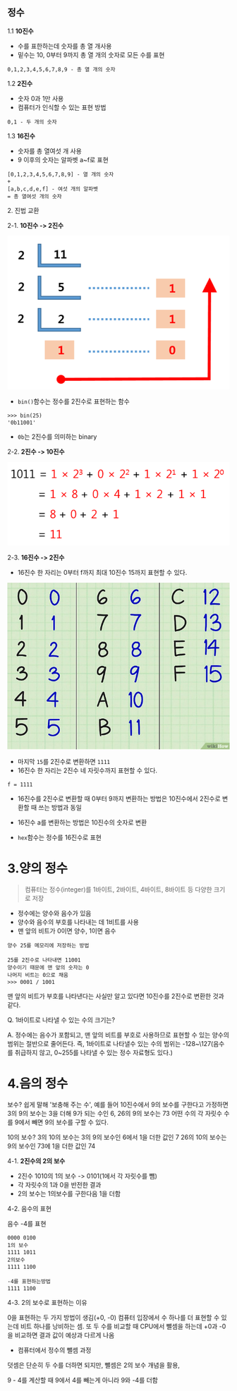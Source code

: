## 정수

1.1 <b>10진수</b>

* 수를 표한하는데 숫자를 총 열 개사용
* 밑수는 10, 0부터 9까지 총 열 개의 숫자로 모든 수를 표현

```
0,1,2,3,4,5,6,7,8,9 - 총 열 개의 숫자
```

1.2 <b>2진수</b>

* 숫자 0과 1만 사용
* 컴퓨터가 인식할 수 있는 표현 방법

```
0,1 - 두 개의 숫자
```

1.3 <b>16진수</b>

* 숫자를 총 열여섯 개 사용
* 9 이후의 숫자는 알파벳 a~f로 표현
 
```
[0,1,2,3,4,5,6,7,8,9] - 열 개의 숫자
+
[a,b,c,d,e,f] - 여섯 개의 알파벳
= 총 열여섯 개의 숫자
```

2\. 진법 교환

2-1. <b>10진수 -> 2진수</b>

<img src="./img/2_10.png">

* `bin()`함수는 정수를 2진수로 표현하는 함수
 
```
>>> bin(25)
'0b11001' 
```
* `0b`는 2진수를 의미하는 binary

2-2. <b>2진수 -> 10진수</b>

<img src="./img/10_2.png">


2-3. <b>16진수 -> 2진수</b>

* 16진수 한 자리는 0부터 f까지 최대 10진수 15까지 표현할 수 있다.

<img src='./img/8_16.jpg'>

* 마지막 `15`를 2진수로 변환하면 `1111`
* 16진수 한 자리는 2진수 네 자릿수까지 표현할 수 있다.

```
f = 1111
```

* 16진수를 2진수로 변환할 때 0부터 9까지 변환하는 방법은 10진수에서 2진수로 변환할 때 쓰는 방법과 동일

* 16진수 a를 변환하는 방법은 10진수의 숫자로 변환
* `hex`함수는 정수를 16진수로 표현

# 3\.양의 정수
> 컴퓨터는  정수(integer)를 1바이트, 2바이트, 4바이트, 8바이트 등 다양한 크기로 저장

* 정수에는 양수와 음수가 있음
* 양수와 음수의 부호를 나타내는 데 1비트를 사용
* 맨 앞의 비트가 0이면 양수, 1이면 음수

```
양수 25를 메모리에 저장하는 방법

25를 2진수로 나타내면 11001
양수이기 때문에 맨 앞의 숫자는 0
나머지 비트는 0으로 채움
>>> 0001 / 1001
```
맨 앞의 비트가 부호를 나타낸다는 사실만 알고 있다면 10진수를 2진수로 변환한 것과 같다.

Q. 1바이트로 나타낼 수 있는 수의 크기는?

A. 정수에는 음수가 포함되고, 맨 앞의 비트를 부호로 사용하므로 표현할 수 있는 양수의 범위는 절반으로 줄어든다. 즉, 1바이트로 나타낼수 있는 수의 범위는 \-128~\127(음수를 취급하지 않고, 0~255를 나타낼 수 있는 정수 자료형도 있다.)

# 4\.음의 정수
보수? 쉽게 말해 '보충해 주는 수', 예를 들어 10진수에서 9의 보수를 구한다고 가정하면 3의 9의 보수는 3을 더해 9가 되는 수인 6, 26의 9의 보수는 73 어떤 수의 각 자릿수 수를 9에서 빼면 9의 보수를 구할 수 있다.
 
10의 보수? 3의 10의 보수는 3의 9의 보수인 6에서 1을 더한 값인 7
26의 10의 보수는 9의 보수인 73에 1을 더한 값인 74

4-1. <b>2진수의 2의 보수</b>

* 2진수 1010의 1의 보수 -> 0101(1에서 각 자릿수를 뺌)
* 각 자릿수의 1과 0을 반전한 결과
* 2의 보수는 1의보수를 구한다음 1을 더함

4-2. 음수의 표현

음수 -4를 표현

```
0000 0100
1의 보수
1111 1011
2의보수
1111 1100

-4를 표현하는방법
1111 1100
```

4-3. 2의 보수로 표현하는 이유

0을 표현하는 두 가지 방법이 생김(+0, -0) 컴퓨터 입장에서 수 하나를 더 표현할 수 있는데 비트 하나를 낭비하는 셈. 또 두 수를 비교할 때 CPU에서 뺄셈을 하는데 +0과 -0을 비교하면 결과 값이 예상과 다르게 나옴

* 컴퓨터에서 정수의 뺄셈 과정

덧셈은 단순히 두 수를 더하면 되지만, 뺄셈은 2의 보수 개념을 활용,

9 - 4를 계산할 때 9에서 4를 빼는게 아니라 9와 -4를 더함


 

 